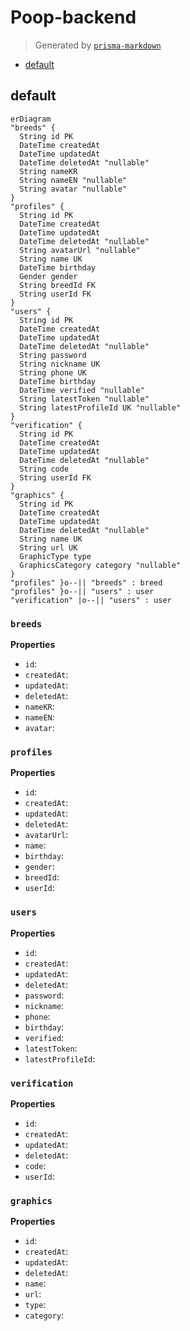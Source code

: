 # Poop-backend
> Generated by [`prisma-markdown`](https://github.com/samchon/prisma-markdown)

- [default](#default)

## default
```mermaid
erDiagram
"breeds" {
  String id PK
  DateTime createdAt
  DateTime updatedAt
  DateTime deletedAt "nullable"
  String nameKR
  String nameEN "nullable"
  String avatar "nullable"
}
"profiles" {
  String id PK
  DateTime createdAt
  DateTime updatedAt
  DateTime deletedAt "nullable"
  String avatarUrl "nullable"
  String name UK
  DateTime birthday
  Gender gender
  String breedId FK
  String userId FK
}
"users" {
  String id PK
  DateTime createdAt
  DateTime updatedAt
  DateTime deletedAt "nullable"
  String password
  String nickname UK
  String phone UK
  DateTime birthday
  DateTime verified "nullable"
  String latestToken "nullable"
  String latestProfileId UK "nullable"
}
"verification" {
  String id PK
  DateTime createdAt
  DateTime updatedAt
  DateTime deletedAt "nullable"
  String code
  String userId FK
}
"graphics" {
  String id PK
  DateTime createdAt
  DateTime updatedAt
  DateTime deletedAt "nullable"
  String name UK
  String url UK
  GraphicType type
  GraphicsCategory category "nullable"
}
"profiles" }o--|| "breeds" : breed
"profiles" }o--|| "users" : user
"verification" |o--|| "users" : user
```

### `breeds`

**Properties**
  - `id`: 
  - `createdAt`: 
  - `updatedAt`: 
  - `deletedAt`: 
  - `nameKR`: 
  - `nameEN`: 
  - `avatar`: 

### `profiles`

**Properties**
  - `id`: 
  - `createdAt`: 
  - `updatedAt`: 
  - `deletedAt`: 
  - `avatarUrl`: 
  - `name`: 
  - `birthday`: 
  - `gender`: 
  - `breedId`: 
  - `userId`: 

### `users`

**Properties**
  - `id`: 
  - `createdAt`: 
  - `updatedAt`: 
  - `deletedAt`: 
  - `password`: 
  - `nickname`: 
  - `phone`: 
  - `birthday`: 
  - `verified`: 
  - `latestToken`: 
  - `latestProfileId`: 

### `verification`

**Properties**
  - `id`: 
  - `createdAt`: 
  - `updatedAt`: 
  - `deletedAt`: 
  - `code`: 
  - `userId`: 

### `graphics`

**Properties**
  - `id`: 
  - `createdAt`: 
  - `updatedAt`: 
  - `deletedAt`: 
  - `name`: 
  - `url`: 
  - `type`: 
  - `category`: 